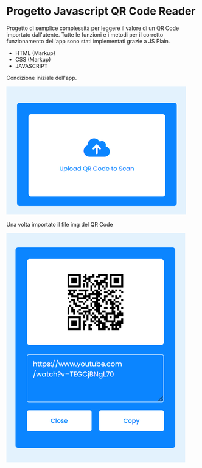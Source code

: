 # Progetto Javascript QR Code Reader

Progetto di semplice complessità per leggere il valore di un QR Code importato dall'utente. Tutte le funzioni e i metodi per il corretto funzionamento dell'app sono stati implementati grazie a JS Plain.

- HTML (Markup)
- CSS (Markup)
- JAVASCRIPT

Condizione iniziale dell'app.

![Inizio](./condizione-iniziale.png)

Una volta importato il file img del QR Code

![reader](./qr-code-lettura.png)
